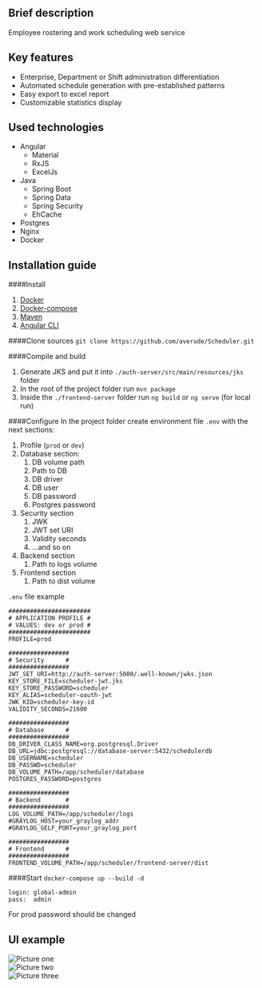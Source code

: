 ## Brief description

Employee rostering and work scheduling web service

## Key features

* Enterprise, Department or Shift administration differentiation
* Automated schedule generation with pre-established patterns
* Easy export to excel report
* Customizable statistics display

## Used technologies

* Angular
  * Material
  * RxJS
  * ExcelJs
* Java
  * Spring Boot
  * Spring Data
  * Spring Security
  * EhCache
* Postgres
* Nginx
* Docker

## Installation guide

####Install

1. [Docker](https://docs.docker.com/engine/install/)  
2. [Docker-compose](https://docs.docker.com/compose/install/)  
3. [Maven](https://maven.apache.org/install.html)  
4. [Angular CLI](https://angular.io/guide/setup-local) 

####Clone sources
`git clone https://github.com/averude/Scheduler.git`

####Compile and build
1. Generate JKS and put it into `./auth-server/src/main/resources/jks` folder
2. In the root of the project folder run `mvn package`   
3. Inside the `./frontend-server` folder run `ng build` or `ng serve` (for local run)  

####Configure
In the project folder create environment file `.env` with the next sections:
1. Profile (`prod` or `dev`)
2. Database section: 
   1. DB volume path 
   2. Path to DB
   3. DB driver
   4. DB user
   5. DB password
   6. Postgres password
3. Security section
   1. JWK
   2. JWT set URI
   3. Validity seconds
   3. ...and so on
4. Backend section
   1. Path to logs volume
5. Frontend section
   1. Path to dist volume

`.env` file example

    #######################
    # APPLICATION PROFILE #
    # VALUES: dev or prod #
    #######################
    PROFILE=prod  

    #################
    # Security      #
    #################
    JWT_SET_URI=http://auth-server:5000/.well-known/jwks.json  
    KEY_STORE_FILE=scheduler-jwt.jks  
    KEY_STORE_PASSWORD=scheduler  
    KEY_ALIAS=scheduler-oauth-jwt  
    JWK_KID=scheduler-key-id  
    VALIDITY_SECONDS=21600  
    
    #################
    # Database      #
    #################
    DB_DRIVER_CLASS_NAME=org.postgresql.Driver  
    DB_URL=jdbc:postgresql://database-server:5432/schedulerdb  
    DB_USERNAME=scheduler
    DB_PASSWD=scheduler  
    DB_VOLUME_PATH=/app/scheduler/database  
    POSTGRES_PASSWORD=postgres  
    
    #################
    # Backend       #
    #################
    LOG_VOLUME_PATH=/app/scheduler/logs  
    #GRAYLOG_HOST=your_graylog_addr  
    #GRAYLOG_GELF_PORT=your_graylog_port
    
    #################
    # Frontend      #
    #################
    FRONTEND_VOLUME_PATH=/app/scheduler/frontend-server/dist

####Start
`docker-compose up --build -d`

    login: global-admin
    pass:  admin
    
For prod password should be changed

## UI example
![Picture one](../media/images/1.png?raw=true)  
![Picture two](../media/images/2.png?raw=true)  
![Picture three](../media/images/3.png?raw=true)  
